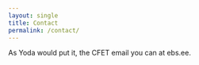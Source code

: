 ```yaml
---
layout: single
title: Contact
permalink: /contact/
---
```


As Yoda would put it, the CFET email you can at ebs.ee.

